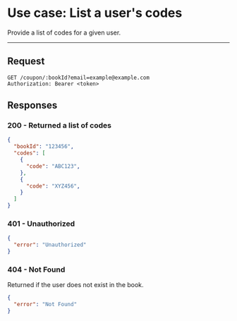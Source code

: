 # Use case: List a user's codes

Provide a list of codes for a given user.

---

## Request

```http
GET /coupon/:bookId?email=example@example.com
Authorization: Bearer <token>
```

## Responses

### **200 - Returned a list of codes**

```json
{
  "bookId": "123456",
  "codes": [
    {
      "code": "ABC123",
    },
    {
      "code": "XYZ456",
    }
  ]
}
```

### **401 - Unauthorized**

```json
{
  "error": "Unauthorized"
}
```

### **404 - Not Found**

Returned if the user does not exist in the book.

```json
{
  "error": "Not Found"
}
```
